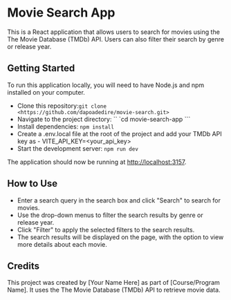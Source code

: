 # Movie Search App

This is a React application that allows users to search for movies using the The Movie Database (TMDb) API. Users can also filter their search by genre or release year.

## Getting Started

To run this application locally, you will need to have Node.js and npm installed on your computer.

- Clone this repository:`git clone <https://github.com/dapoadedire/movie-search.git>`
- Navigate to the project directory: `` `cd movie-search-app ```
- Install dependencies: `npm install`
- Create a .env.local file at the root of the project and add your TMDb API key as - VITE_API_KEY=<your_api_key>
- Start the development server: `npm run dev`

The application should now be running at <http://localhost:3157>.

## How to Use

- Enter a search query in the search box and click "Search" to search for movies.
- Use the drop-down menus to filter the search results by genre or release year.
- Click "Filter" to apply the selected filters to the search results.
- The search results will be displayed on the page, with the option to view more details about each movie.

## Credits

This project was created by [Your Name Here] as part of [Course/Program Name]. It uses the The Movie Database (TMDb) API to retrieve movie data.
